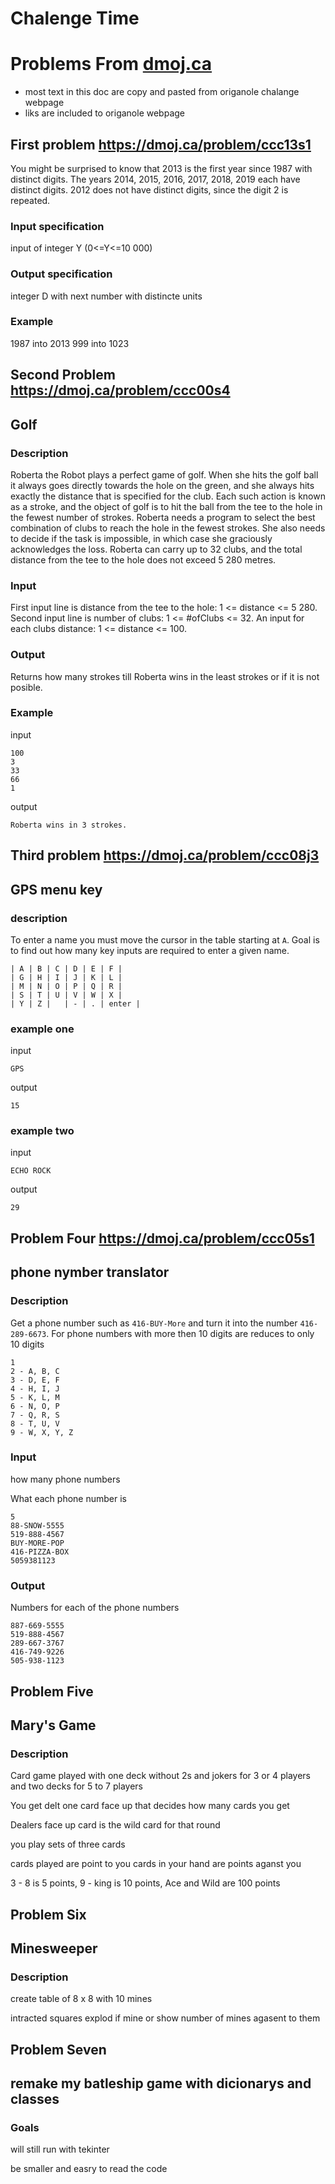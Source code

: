 # Chalenge Time

# Problems From [dmoj.ca](https://dmoj.ca/problems/)

* most text in this doc are copy and pasted from origanole chalange webpage
* liks are included to origanole webpage

## First problem https://dmoj.ca/problem/ccc13s1

You might be surprised to know that 2013 is the first year since 1987 with distinct digits. The years 2014, 2015, 2016, 2017, 2018, 2019 each have distinct digits. 2012 does not have distinct digits, since the digit 2 is repeated.

### Input specification

input of integer Y (0<=Y<=10 000)

### Output specification

integer D with next number with distincte units

### Example

1987 into 2013
999 into 1023

## Second Problem https://dmoj.ca/problem/ccc00s4
## Golf

### Description

Roberta the Robot plays a perfect game of golf. When she hits the golf ball it always goes directly towards the hole on the green, and she always hits exactly the distance that is specified for the club. Each such action is known as a stroke, and the object of golf is to hit the ball from the tee to the hole in the fewest number of strokes. Roberta needs a program to select the best combination of clubs to reach the hole in the fewest strokes. She also needs to decide if the task is impossible, in which case she graciously acknowledges the loss. Roberta can carry up to 32 clubs, and the total distance from the tee to the hole does not exceed 5 280 metres.

### Input

First input line is distance from the tee to the hole: 1 <= distance <= 5 280.
Second input line is number of clubs: 1 <= #ofClubs <= 32.
An input for each clubs distance: 1 <= distance <= 100.

### Output

Returns how many strokes till Roberta wins in the least strokes or if it is not posible.

### Example

input
```
100
3
33
66
1
```

output
```
Roberta wins in 3 strokes.
```

## Third problem https://dmoj.ca/problem/ccc08j3
## GPS menu key

### description

To enter a name you must move the cursor in the table starting at ```A```. Goal is to find out how many key inputs are required to enter a given name. 

```
| A | B | C | D | E | F |
| G | H | I | J | K | L |
| M | N | O | P | Q | R |
| S | T | U | V | W | X |
| Y | Z |   | - | . | enter |
```

### example one

input
```
GPS
```

output
```
15
```

### example two

input
```
ECHO ROCK
```

output
```
29
```

## Problem Four https://dmoj.ca/problem/ccc05s1
## phone nymber translator

### Description

Get a phone number such as ```416-BUY-More``` and turn it into the number ```416-289-6673```. For phone numbers with more then 10 digits are reduces to only 10 digits

```
1
2 - A, B, C
3 - D, E, F
4 - H, I, J
5 - K, L, M
6 - N, O, P
7 - Q, R, S
8 - T, U, V
9 - W, X, Y, Z

```

### Input

how many phone numbers

What each phone number is

```
5
88-SNOW-5555
519-888-4567
BUY-MORE-POP
416-PIZZA-BOX
5059381123
```

### Output

Numbers for each of the phone numbers

```
887-669-5555
519-888-4567
289-667-3767
416-749-9226
505-938-1123
```

## Problem Five 
## Mary's Game

### Description

Card game played with one deck without 2s and jokers for 3 or 4 players and two decks for 5 to 7 players

You get delt one card face up that decides how many cards you get

Dealers face up card is the wild card for that round

you play sets of three cards 

cards played are point to you cards in your hand are points aganst you

3 - 8 is 5 points, 9 - king is 10 points, Ace and Wild are 100 points

## Problem Six
## Minesweeper

### Description

create table of 8 x 8 with 10 mines

intracted squares explod if mine or show number of mines agasent to them

## Problem Seven
## remake my batleship game with dicionarys and classes

### Goals

will still run with tekinter

be smaller and easry to read the code

